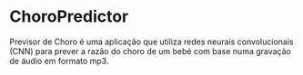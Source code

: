 # ChoroPredictor
Previsor de Choro é uma aplicação que utiliza redes neurais convolucionais (CNN) para prever a razão do choro de um bebé com base numa gravação de áudio em formato mp3.
